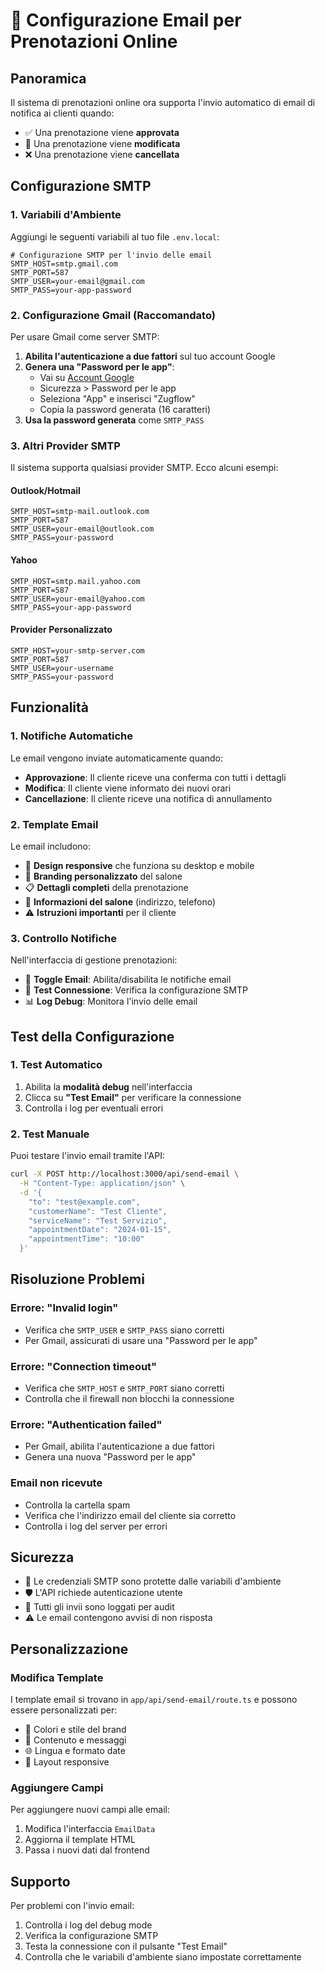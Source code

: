 # 📧 Configurazione Email per Prenotazioni Online

## Panoramica

Il sistema di prenotazioni online ora supporta l'invio automatico di email di notifica ai clienti quando:
- ✅ Una prenotazione viene **approvata**
- 🔄 Una prenotazione viene **modificata**
- ❌ Una prenotazione viene **cancellata**

## Configurazione SMTP

### 1. Variabili d'Ambiente

Aggiungi le seguenti variabili al tuo file `.env.local`:

```env
# Configurazione SMTP per l'invio delle email
SMTP_HOST=smtp.gmail.com
SMTP_PORT=587
SMTP_USER=your-email@gmail.com
SMTP_PASS=your-app-password
```

### 2. Configurazione Gmail (Raccomandato)

Per usare Gmail come server SMTP:

1. **Abilita l'autenticazione a due fattori** sul tuo account Google
2. **Genera una "Password per le app"**:
   - Vai su [Account Google](https://myaccount.google.com/)
   - Sicurezza > Password per le app
   - Seleziona "App" e inserisci "Zugflow"
   - Copia la password generata (16 caratteri)
3. **Usa la password generata** come `SMTP_PASS`

### 3. Altri Provider SMTP

Il sistema supporta qualsiasi provider SMTP. Ecco alcuni esempi:

#### Outlook/Hotmail
```env
SMTP_HOST=smtp-mail.outlook.com
SMTP_PORT=587
SMTP_USER=your-email@outlook.com
SMTP_PASS=your-password
```

#### Yahoo
```env
SMTP_HOST=smtp.mail.yahoo.com
SMTP_PORT=587
SMTP_USER=your-email@yahoo.com
SMTP_PASS=your-app-password
```

#### Provider Personalizzato
```env
SMTP_HOST=your-smtp-server.com
SMTP_PORT=587
SMTP_USER=your-username
SMTP_PASS=your-password
```

## Funzionalità

### 1. Notifiche Automatiche

Le email vengono inviate automaticamente quando:

- **Approvazione**: Il cliente riceve una conferma con tutti i dettagli
- **Modifica**: Il cliente viene informato dei nuovi orari
- **Cancellazione**: Il cliente riceve una notifica di annullamento

### 2. Template Email

Le email includono:
- 📧 **Design responsive** che funziona su desktop e mobile
- 🎨 **Branding personalizzato** del salone
- 📋 **Dettagli completi** della prenotazione
- 📍 **Informazioni del salone** (indirizzo, telefono)
- ⚠️ **Istruzioni importanti** per il cliente

### 3. Controllo Notifiche

Nell'interfaccia di gestione prenotazioni:
- 🔔 **Toggle Email**: Abilita/disabilita le notifiche email
- 🧪 **Test Connessione**: Verifica la configurazione SMTP
- 📊 **Log Debug**: Monitora l'invio delle email

## Test della Configurazione

### 1. Test Automatico

1. Abilita la **modalità debug** nell'interfaccia
2. Clicca su **"Test Email"** per verificare la connessione
3. Controlla i log per eventuali errori

### 2. Test Manuale

Puoi testare l'invio email tramite l'API:

```bash
curl -X POST http://localhost:3000/api/send-email \
  -H "Content-Type: application/json" \
  -d '{
    "to": "test@example.com",
    "customerName": "Test Cliente",
    "serviceName": "Test Servizio",
    "appointmentDate": "2024-01-15",
    "appointmentTime": "10:00"
  }'
```

## Risoluzione Problemi

### Errore: "Invalid login"
- Verifica che `SMTP_USER` e `SMTP_PASS` siano corretti
- Per Gmail, assicurati di usare una "Password per le app"

### Errore: "Connection timeout"
- Verifica che `SMTP_HOST` e `SMTP_PORT` siano corretti
- Controlla che il firewall non blocchi la connessione

### Errore: "Authentication failed"
- Per Gmail, abilita l'autenticazione a due fattori
- Genera una nuova "Password per le app"

### Email non ricevute
- Controlla la cartella spam
- Verifica che l'indirizzo email del cliente sia corretto
- Controlla i log del server per errori

## Sicurezza

- 🔐 Le credenziali SMTP sono protette dalle variabili d'ambiente
- 🛡️ L'API richiede autenticazione utente
- 📝 Tutti gli invii sono loggati per audit
- ⚠️ Le email contengono avvisi di non risposta

## Personalizzazione

### Modifica Template

I template email si trovano in `app/api/send-email/route.ts` e possono essere personalizzati per:
- 🎨 Colori e stile del brand
- 📝 Contenuto e messaggi
- 🌐 Lingua e formato date
- 📱 Layout responsive

### Aggiungere Campi

Per aggiungere nuovi campi alle email:
1. Modifica l'interfaccia `EmailData`
2. Aggiorna il template HTML
3. Passa i nuovi dati dal frontend

## Supporto

Per problemi con l'invio email:
1. Controlla i log del debug mode
2. Verifica la configurazione SMTP
3. Testa la connessione con il pulsante "Test Email"
4. Controlla che le variabili d'ambiente siano impostate correttamente 